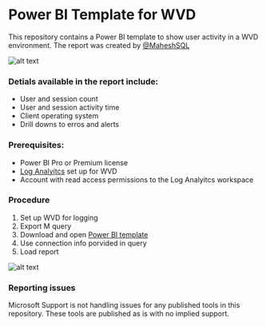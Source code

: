 # Power BI Template for WVD 

This repository contains a Power BI template to show user activity in a WVD environment. The report was created by [@MaheshSQL](https://github.com/MaheshSQL)

![alt text](https://raw.githubusercontent.com/Jonathan1Wade/RDS-Templates/master/wvd-powerbi/images/PBIdesktopWVD.jpg "Sample dashbaord")

### Detials available in the report include:
* User and session count
* User and session activity time
* Client operating system
* Drill downs to erros and alerts


### Prerequisites:
* Power BI Pro or Premium license
* [Log Analyitcs](https://docs.microsoft.com/en-us/azure/virtual-desktop/diagnostics-log-analytics) set up for WVD
* Account with read access permissions to the Log Analyitcs workspace

### Procedure
1. Set up WVD for logging 
2. Export M query
3. Download and open [Power BI template](https://github.com/Jonathan1Wade/RDS-Templates/blob/master/wvd-powerbi/WVD%20Reporting%20Template.zip?raw=true)
4. Use connection info porvided in query 
5. Load report 

![alt text](https://raw.githubusercontent.com/Jonathan1Wade/RDS-Templates/master/wvd-powerbi/images/2%20Getting%20Started.png "Getting Started Guide")

### Reporting issues
Microsoft Support is not handling issues for any published tools in this repository. These tools are published as is with no implied support.